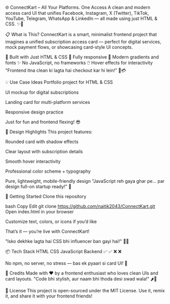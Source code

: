🌐 ConnectKart – All Your Platforms. One Access
A clean and modern access card UI that unifies Facebook, Instagram, X (Twitter), TikTok, YouTube, Telegram, WhatsApp & LinkedIn — all made using just HTML & CSS. ✨📱

📋 What is This?
ConnectKart is a smart, minimalist frontend project that imagines a unified subscription access card — perfect for digital services, mock payment flows, or showcasing card-style UI concepts.

🧱 Built with Just HTML & CSS
📱 Fully responsive
🎨 Modern gradients and fonts
✨ No JavaScript, no frameworks
🖱️ Hover effects for interactivity
"Frontend itna clean ki lagta hai checkout kar hi lein!" 🛒💳

💡 Use Case Ideas
Portfolio project for HTML & CSS

UI mockup for digital subscriptions

Landing card for multi-platform services

Responsive design practice

Just for fun and frontend flexing! 😎

🎨 Design Highlights
This project features:

Rounded card with shadow effects

Clear layout with subscription details

Smooth hover interactivity

Professional color scheme + typography

Pure, lightweight, mobile-friendly design
"JavaScript reh gaya ghar pe... par design full-on startup ready!" 🚀

🚀 Getting Started
Clone this repository

bash
Copy
Edit
git clone https://github.com/naitik2043/ConnectKart.git
Open index.html in your browser

Customize text, colors, or icons if you’d like

That’s it — you’re live with ConnectKart!

"Isko dekhke lagta hai CSS bhi influencer ban gayi hai!" 📸🎀

📦 Tech Stack
HTML	CSS	JavaScript	Backend
✅	✅	❌	❌

No npm, no server, no stress — bas ek pyaari si card UI! 💖

🙏 Credits
Made with ❤️ by a frontend enthusiast who loves clean UIs and card layouts.
"Code bhi stylish, aur naam bhi thoda desi swad wala!" 🌶️🧃

📌 License
This project is open-sourced under the MIT License.
Use it, remix it, and share it with your frontend friends!
